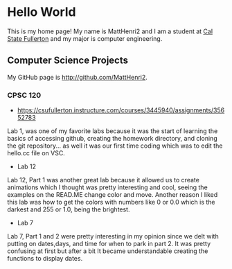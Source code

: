 # Hello World

This is my home page! My name is MattHenri2 and I am a student at [Cal State Fullerton](http://www.fullerton.edu/) and my major is computer engineering.

## Computer Science Projects

My GitHub page is http://github.com/MattHenri2.

### CPSC 120

* https://csufullerton.instructure.com/courses/3445940/assignments/35652783

 Lab 1, was one of my favorite labs because it was the start of learning the basics of accessing github, creating the homework directory, and cloning the git repository... as well it was our first time coding which was to edit the hello.cc file on VSC.

* Lab 12
  
 Lab 12, Part 1 was another great lab because it allowed us to create animations which I thought was pretty interesting and cool, seeing the examples on the READ.ME change color and move. Another reason I liked this lab was how to get the colors with numbers like 0 or 0.0 which is the darkest and 255 or 1.0, being the brightest.

* Lab 7
  
 Lab 7, Part 1 and 2 were pretty interesting in my opinion since we delt with putting on dates,days, and time for when to park in part 2. It was pretty confusing at first but after a bit It became understandable creating the functions to display dates.
